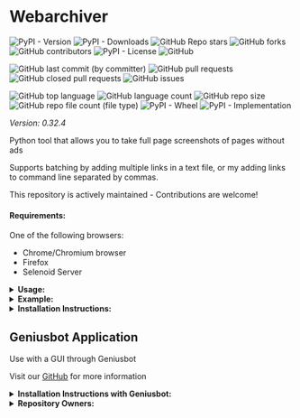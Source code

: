# Webarchiver

![PyPI - Version](https://img.shields.io/pypi/v/webarchiver)
![PyPI - Downloads](https://img.shields.io/pypi/dd/webarchiver)
![GitHub Repo stars](https://img.shields.io/github/stars/Knuckles-Team/webarchiver)
![GitHub forks](https://img.shields.io/github/forks/Knuckles-Team/webarchiver)
![GitHub contributors](https://img.shields.io/github/contributors/Knuckles-Team/webarchiver)
![PyPI - License](https://img.shields.io/pypi/l/webarchiver)
![GitHub](https://img.shields.io/github/license/Knuckles-Team/webarchiver)

![GitHub last commit (by committer)](https://img.shields.io/github/last-commit/Knuckles-Team/webarchiver)
![GitHub pull requests](https://img.shields.io/github/issues-pr/Knuckles-Team/webarchiver)
![GitHub closed pull requests](https://img.shields.io/github/issues-pr-closed/Knuckles-Team/webarchiver)
![GitHub issues](https://img.shields.io/github/issues/Knuckles-Team/webarchiver)

![GitHub top language](https://img.shields.io/github/languages/top/Knuckles-Team/webarchiver)
![GitHub language count](https://img.shields.io/github/languages/count/Knuckles-Team/webarchiver)
![GitHub repo size](https://img.shields.io/github/repo-size/Knuckles-Team/webarchiver)
![GitHub repo file count (file type)](https://img.shields.io/github/directory-file-count/Knuckles-Team/webarchiver)
![PyPI - Wheel](https://img.shields.io/pypi/wheel/webarchiver)
![PyPI - Implementation](https://img.shields.io/pypi/implementation/webarchiver)

*Version: 0.32.4*

Python tool that allows you to take full page screenshots of pages without ads

Supports batching by adding multiple links in a text file, or my adding links to command line separated by commas.

This repository is actively maintained - Contributions are welcome!

#### Requirements:

One of the following browsers:

- Chrome/Chromium browser
- Firefox
- Selenoid Server

<details>
  <summary><b>Usage:</b></summary>

| Short Flag | Long Flag    | Description                                                |
|------------|--------------|------------------------------------------------------------|
| -h         | --help       | See Usage                                                  |
| -b         | --browser    | Specify browser: Chrome / Firefox / Selenoid               |
| -c         | --clean      | Convert mobile sites to regular site                       |
| -d         | --directory  | Location where the images will be saved                    |
|            | --dpi        | DPI for the image                                          |
| -e         | --executor   | Execution environment: Local / Selenoid Host\|Selenoid URL |
| -f         | --file       | Text file to read the URL(s) from                          |
| -l         | --links      | Comma separated URL(s)                                     |
| -i         | --image-type | Save images as PNG or JPEG                                 |
| -p         | --processes  | Number of processes to run concurrently                    |
| -s         | --scrape     | Scrape URL(s) by Downloading                               |
| -u         | --url-filter | Filter URL(s) that contain this string                     |
| -z         | --zoom       | The zoom to use on the browser                             |

</details>

<details>
  <summary><b>Example:</b></summary>

```bash
webarchiver -c -f <links_file.txt> -l "<URL1,URL2,URL3>" -i 'jpeg' -d "~/Downloads" -z 100 --dpi 1 --browser "Firefox"
```

```bash
webarchiver -c -f <links_file.txt> -l "<URL1,URL2,URL3>" -i 'png' -d "~/Downloads" -z 100 --dpi 1 --executor "selenoid|http://selenoid.com/wd/hub" --browser "Chrome"
```

```bash
webarchiver -s -f <links_file.txt> -l "<URL1,URL2,URL3>"
```

</details>

<details>
  <summary><b>Installation Instructions:</b></summary>

Install Python Package

```bash
python -m pip install webarchiver
```

</details>


## Geniusbot Application

Use with a GUI through Geniusbot

Visit our [GitHub](https://github.com/Knuckles-Team/geniusbot) for more information

<details>
  <summary><b>Installation Instructions with Geniusbot:</b></summary>

Install Python Package

```bash
python -m pip install geniusbot
```

</details>

<details>
  <summary><b>Repository Owners:</b></summary>


<img width="100%" height="180em" src="https://github-readme-stats.vercel.app/api?username=Knucklessg1&show_icons=true&hide_border=true&&count_private=true&include_all_commits=true" />

![GitHub followers](https://img.shields.io/github/followers/Knucklessg1)
![GitHub User's stars](https://img.shields.io/github/stars/Knucklessg1)
</details>